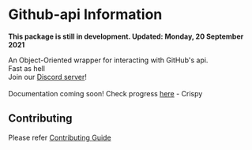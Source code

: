 # Github-api Information

**This package is still in development. Updated: Monday, 20 September 2021**

An Object-Oriented wrapper for interacting with GitHub's api.<br />
Fast as hell <br />
Join our [Discord server](https://discord.gg/U8c8H3sRZW)! 
<br /> <br /> 
Documentation coming soon! Check progress [here](https://github.com/GmBodhi/github-api/issues/8) - Crispy 

## Contributing
Please refer [Contributing Guide](./CONTRIBUTING.md)
